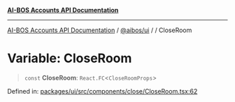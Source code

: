 [**AI-BOS Accounts API Documentation**](../../../README.md)

***

[AI-BOS Accounts API Documentation](../../../README.md) / [@aibos/ui](../README.md) / [](../README.md) / CloseRoom

# Variable: CloseRoom

> `const` **CloseRoom**: `React.FC`\<`CloseRoomProps`\>

Defined in: [packages/ui/src/components/close/CloseRoom.tsx:62](https://github.com/pohlai88/accounts/blob/48103fb36d28b2b9bfb33472b6de2f719773cde9/packages/ui/src/components/close/CloseRoom.tsx#L62)
